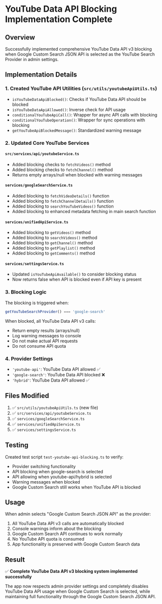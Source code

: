 # YouTube Data API Blocking Implementation Complete

## Overview
Successfully implemented comprehensive YouTube Data API v3 blocking when Google Custom Search JSON API is selected as the YouTube Search Provider in admin settings.

## Implementation Details

### 1. Created YouTube API Utilities (`src/utils/youtubeApiUtils.ts`)
- `isYouTubeDataApiBlocked()`: Checks if YouTube Data API should be blocked
- `isYouTubeDataApiAllowed()`: Inverse check for API usage
- `conditionalYouTubeApiCall()`: Wrapper for async API calls with blocking
- `conditionalYouTubeOperation()`: Wrapper for sync operations with blocking
- `getYouTubeApiBlockedMessage()`: Standardized warning message

### 2. Updated Core YouTube Services

#### `src/services/api/youtubeService.ts`
- Added blocking checks to `fetchVideos()` method
- Added blocking checks to `fetchChannel()` method
- Returns empty arrays/null when blocked with warning messages

#### `services/googleSearchService.ts`
- Added blocking to `fetchVideoDetails()` function
- Added blocking to `fetchChannelDetails()` function  
- Added blocking to `searchYouTubeVideos()` function
- Added blocking to enhanced metadata fetching in main search function

#### `services/unifiedApiService.ts`
- Added blocking to `getVideos()` method
- Added blocking to `searchVideos()` method
- Added blocking to `getChannel()` method
- Added blocking to `getPlaylist()` method
- Added blocking to `getComments()` method

#### `services/settingsService.ts`
- Updated `isYouTubeApiAvailable()` to consider blocking status
- Now returns false when API is blocked even if API key is present

### 3. Blocking Logic
The blocking is triggered when:
```typescript
getYouTubeSearchProvider() === 'google-search'
```

When blocked, all YouTube Data API v3 calls:
- Return empty results (arrays/null) 
- Log warning messages to console
- Do not make actual API requests
- Do not consume API quota

### 4. Provider Settings
- `'youtube-api'`: YouTube Data API allowed ✅
- `'google-search'`: YouTube Data API blocked ❌
- `'hybrid'`: YouTube Data API allowed ✅

## Files Modified
1. ✅ `src/utils/youtubeApiUtils.ts` (new file)
2. ✅ `src/services/api/youtubeService.ts` 
3. ✅ `services/googleSearchService.ts`
4. ✅ `services/unifiedApiService.ts`
5. ✅ `services/settingsService.ts`

## Testing
Created test script `test-youtube-api-blocking.ts` to verify:
- Provider switching functionality
- API blocking when google-search is selected
- API allowing when youtube-api/hybrid is selected
- Warning messages when blocked
- Google Custom Search still works when YouTube API is blocked

## Usage
When admin selects "Google Custom Search JSON API" as the provider:
1. All YouTube Data API v3 calls are automatically blocked
2. Console warnings inform about the blocking
3. Google Custom Search API continues to work normally
4. No YouTube API quota is consumed
5. App functionality is preserved with Google Custom Search data

## Result
✅ **Complete YouTube Data API v3 blocking system implemented successfully**

The app now respects admin provider settings and completely disables YouTube Data API usage when Google Custom Search is selected, while maintaining full functionality through the Google Custom Search JSON API.
